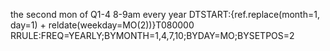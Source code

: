 the second mon of Q1-4 8-9am every year
DTSTART:{ref.replace(month=1, day=1) + reldate(weekday=MO(2))}T080000
RRULE:FREQ=YEARLY;BYMONTH=1,4,7,10;BYDAY=MO;BYSETPOS=2